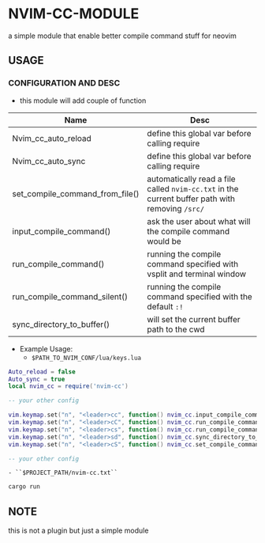 # NVIM-CC-MODULE
a simple module that enable better compile command stuff for neovim

## USAGE
### CONFIGURATION AND DESC
- this module will add couple of function    

| Name                            | Desc                                                                                                |
|---------------------------------|-----------------------------------------------------------------------------------------------------|
| Nvim_cc_auto_reload             | define this global var before calling require                                                       |
| Nvim_cc_auto_sync               | define this global var before calling require                                                       |
| set_compile_command_from_file() | automatically read a file called ``nvim-cc.txt`` in the current buffer path with removing ``/src/`` |
| input_compile_command()         | ask the user about what will the compile command would be                                           |
| run_compile_command()           | running the compile command specified with vsplit and terminal window                               |
| run_compile_command_silent()    | running the compile command specified with the default ``:!``                                       |
| sync_directory_to_buffer()      | will set the current buffer path to the cwd                                                         |

- Example Usage:
    - ``$PATH_TO_NVIM_CONF/lua/keys.lua``
```lua
Auto_reload = false
Auto_sync = true
local nvim_cc = require('nvim-cc')

-- your other config

vim.keymap.set("n", "<leader>cc", function() nvim_cc.input_compile_command() end)
vim.keymap.set("n", "<leader>cC", function() nvim_cc.run_compile_command() end)
vim.keymap.set("n", "<leader>cs", function() nvim_cc.run_compile_command_silent() end)
vim.keymap.set("n", "<leader>sd", function() nvim_cc.sync_directory_to_buffer() end)
vim.keymap.set("n", "<leader>cS", function() nvim_cc.set_compile_command_from_file() end)

-- your other config

```

    - ``$PROJECT_PATH/nvim-cc.txt``
```sh
cargo run
```

## NOTE
this is not a plugin but just a simple module
